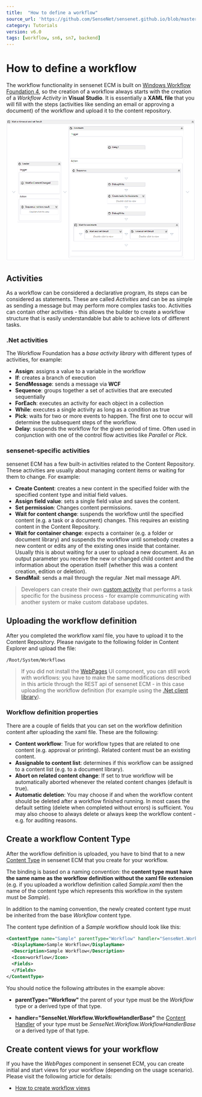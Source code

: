 ```yaml
---
title:  "How to define a workflow"
source_url: 'https://github.com/SenseNet/sensenet.github.io/blob/master/_docs/tutorials/how-to-define-a-workflow.md'
category: Tutorials
version: v6.0
tags: [workflow, sn6, sn7, backend]
---
```


# How to define a workflow
The workflow functionality in sensenet ECM is built on [Windows Workflow Foundation 4](http://msdn.microsoft.com/en-us/netframework/aa663328), so the creation of a workflow always starts with the creation of a *Workflow Activity* in **Visual Studio**. It is essentially a **XAML file** that you will fill with the steps (activities like sending an email or approving a document) of the workflow and upload it to the content repository.

![Workflow designer](https://raw.githubusercontent.com/SenseNet/sn-workflow/master/docs/images/workflow-designer.png "Workflow designer")

## Activities
As a workflow can be considered a declarative program, its steps can be considered as statements. These are called *Activities* and can be as simple as sending a message but may perform more complex tasks too. Activities can contain other activities - this allows the builder to create a workflow structure that is easily understandable but able to achieve lots of different tasks.

### .Net activities
The Workflow Foundation has a *base activity library* with different types of activities, for example:

- **Assign**: assigns a value to a variable in the workflow
- **If**: creates a branch of execution
- **SendMessage**: sends a message via **WCF**
- **Sequence**: groups together a set of activities that are executed sequentially
- **ForEach**: executes an activity for each object in a collection
- **While**: executes a single activity as long as a condition as true
- **Pick**: waits for two or more events to happen. The first one to occur will determine the subsequent steps of the workflow.
- **Delay**: suspends the workflow for the given period of time. Often used in conjunction with one of the control flow activities like *Parallel* or *Pick*.

### sensenet-specific activities
sensenet ECM has a few built-in activities related to the Content Repository. These activities are usually about managing content items or waiting for them to change. For example:

- **Create Content**: creates a new content in the specified folder with the specified content type and initial field values.
- **Assign field value**: sets a single field value and saves the content.
- **Set permission**: Changes content permissions.
- **Wait for content change**: suspends the workflow until the specified content (e.g. a task or a document) changes. This requires an existing content in the Content Repository.
- **Wait for container change**: expects a container (e.g. a folder or document library) and suspends the workflow until somebody creates a new content or edits any of the existing ones inside that container. Usually this is about waiting for a user to upload a new document. As an output parameter you receive the new or changed child content and the information about the operation itself (whether this was a content creation, edition or deletion).
- **SendMail**: sends a mail through the regular .Net mail message API.

> Developers can create their own [custom activity](/docs/tutorials/how-to-create-a-custom-workflow-activity) that performs a task specific for the business process - for example communicating with another system or make custom database updates.

## Uploading the workflow definition
After you completed the workflow xaml file, you have to upload it to the Content Repository. Please navigate to the following folder in Content Explorer and upload the file:

```txt
/Root/System/Workflows
```

> If you did not install the [WebPages](https://github.com/SenseNet/sn-webpages) UI component, you can still work with workflows: you have to make the same modifications described in this article through the REST api of sensenet ECM - in this case uploading the workflow definition (for example using the [.Net client library](https://github.com/SenseNet/sn-client-dotnet)).

### Workflow definition properties
There are a couple of fields that you can set on the workflow definition content after uploading the xaml file. These are the following:

- **Content workflow**: True for workflow types that are related to one content (e.g. approval or printing). Related content must be an existing content.
- **Assignable to content list**: determines if this workflow can be assigned to a content list (e.g. to a document library).
- **Abort on related content change**: If set to true workflow will be automatically aborted whenever the related content changes (default is true).
- **Automatic deletion**: You may choose if and when the workflow content should be deleted after a workflow finished running. In most cases the default setting (delete when completed without errors) is sufficient. You may also choose to always delete or always keep the workflow content - e.g. for auditing reasons.

## Create a workflow Content Type
After the workflow definition is uploaded, you have to bind that to a new [Content Type](/docs/content-type) in sensenet ECM that you create for your workflow.

The binding is based on a naming convention: the **content type must have the same name as the workflow definition without the xaml file extension** (e.g. if you uploaded a workflow definition called *Sample.xaml* then the name of the content type which represents this workflow in the system must be *Sample*).

In addition to the naming convention, the newly created content type must be inherited from the base *Workflow* content type.

The content type definition of a *Sample* workflow should look like this:

```xml
<ContentType name="Sample" parentType="Workflow" handler="SenseNet.Workflow.WorkflowHandlerBase" xmlns="http://schemas.sensenet.com/SenseNet/ContentRepository/ContentTypeDefinition">
  <DisplayName>Sample Workflow</DisplayName>
  <Description>Sample Workflow</Description>
  <Icon>workflow</Icon>
  <Fields>
  </Fields>
</ContentType>
```

You should notice the following attributes in the example above:

- **parentType="Workflow"** the parent of your type must be the *Workflow* type or a derived type of that type.
* **handler="SenseNet.Workflow.WorkflowHandlerBase"** the [Content Handler](/docs/content-handler) of your type must be *SenseNet.Workflow.WorkflowHandlerBase* or a derived type of that type.

## Create content views for your workflow
If you have the *WebPages* component in sensenet ECM, you can create initial and start views for your workflow (depending on the usage scenario). Please visit the following article for details:

- [How to create workflow views](/docs/tutorials/how-to-create-workflow-views)